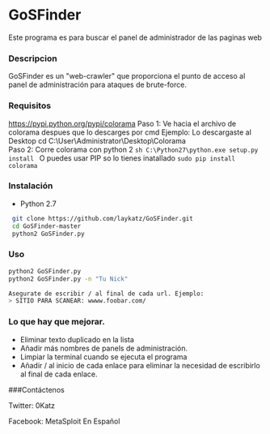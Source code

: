 # GoSFinder
Este programa es para buscar el panel de administrador de las paginas web

### Descripcion
GoSFinder es un "web-crawler" que proporciona el punto de acceso al panel de administración para ataques de brute-force.

### Requisitos

https://pypi.python.org/pypi/colorama
Paso 1: Ve hacia el archivo de colorama despues que lo descarges por cmd Ejemplo: Lo descargaste al Desktop cd C:\User\Administrator\Desktop\Colorama\
Paso 2: Corre colorama con python 2 ```sh C:\Python27\python.exe setup.py install ``` 
O puedes usar PIP so lo tienes inatallado 
 ```sudo pip install colorama```


### Instalación

- Python 2.7
```sh
 git clone https://github.com/laykatz/GoSFinder.git
 cd GoSFinder-master
 python2 GoSFinder.py
```
### Uso
```sh
python2 GoSFinder.py
python2 GoSFinder.py -n "Tu Nick"

Asegurate de escribir / al final de cada url. Ejemplo:
> SITIO PARA SCANEAR: wwww.foobar.com/
```
### Lo que hay que mejorar.

- Eliminar texto duplicado en la lista
- Añadir más nombres de panels de administración.
- Limpiar la terminal cuando se ejecuta el programa 
- Añadir / al inicio de cada enlace para eliminar la necesidad de escribirlo al final de cada enlace. 

###Contáctenos 

Twitter: 0Katz

Facebook: MetaSploit En Español 
